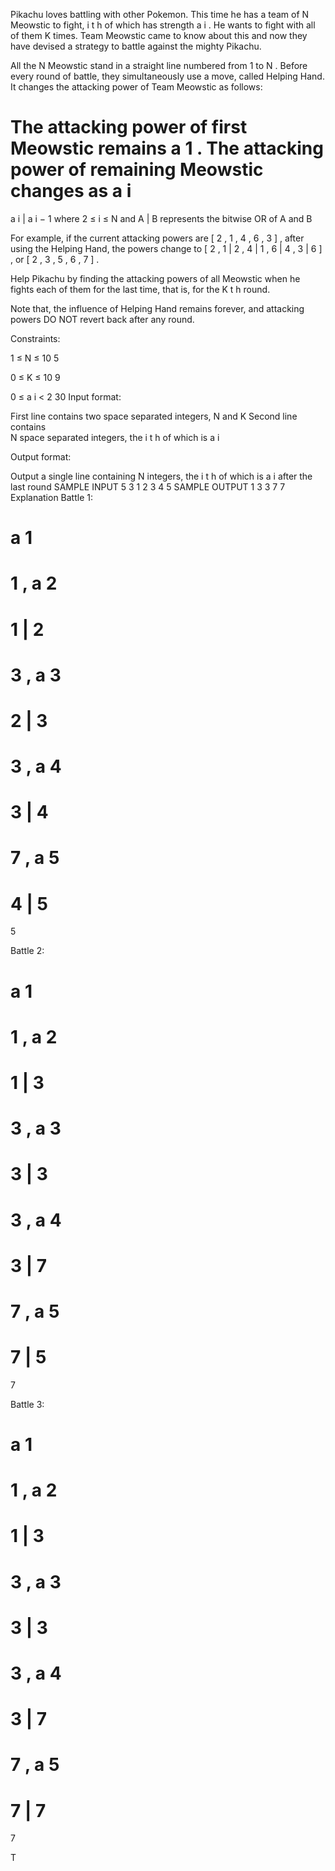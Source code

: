 Pikachu loves battling with other Pokemon. This time he has a team of 
N
 Meowstic to fight, 
i
t
h
 of which has strength 
a
i
. He wants to fight with all of them 
K
 times. Team Meowstic came to know about this and now they have devised a strategy to battle against the mighty Pikachu.

All the 
N
 Meowstic stand in a straight line numbered from 
1
 to 
N
. Before every round of battle, they simultaneously use a move, called Helping Hand. It changes the attacking power of Team Meowstic as follows:

The attacking power of first Meowstic remains 
a
1
.
The attacking power of remaining Meowstic changes as 
a
i
=
a
i
|
a
i
−
1
 where 
2
≤
i
≤
N
 and 
A
|
B
 represents the bitwise OR of 
A
 and 
B
 
For example, if the current attacking powers are 
[
2
,
1
,
4
,
6
,
3
]
, after using the Helping Hand, the powers change to 
[
2
,
1
|
2
,
4
|
1
,
6
|
4
,
3
|
6
]
, or 
[
2
,
3
,
5
,
6
,
7
]
.

Help Pikachu by finding the attacking powers of all Meowstic when he fights each of them for the last time, that is, for the 
K
t
h
 round.

Note that, the influence of Helping Hand remains forever, and attacking powers DO NOT revert back after any round.

Constraints:


1
≤
N
≤
10
5

0
≤
K
≤
10
9

0
≤
a
i
<
2
30
Input format:

First line contains two space separated integers, 
N
 and 
K
Second line contains  
N
 space separated integers, the 
i
t
h
 of which is 
a
i
 
Output format:

Output a single line containing 
N
 integers, the 
i
t
h
 of which is 
a
i
 after the last round 
SAMPLE INPUT 
5 3
1 2 3 4 5
SAMPLE OUTPUT 
1 3 3 7 7
Explanation
Battle 1:

 
a
1
=
1
,
a
2
=
1
|
2
=
3
,
a
3
=
2
|
3
=
3
,
a
4
=
3
|
4
=
7
,
a
5
=
4
|
5
=
5

Battle 2:


a
1
=
1
,
a
2
=
1
|
3
=
3
,
a
3
=
3
|
3
=
3
,
a
4
=
3
|
7
=
7
,
a
5
=
7
|
5
=
7

Battle 3:


a
1
=
1
,
a
2
=
1
|
3
=
3
,
a
3
=
3
|
3
=
3
,
a
4
=
3
|
7
=
7
,
a
5
=
7
|
7
=
7
 

T